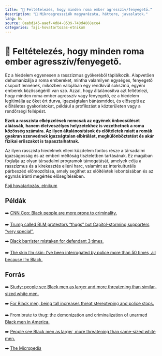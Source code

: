 ```yaml
---
title: "🚫 Feltételezés, hogy minden roma ember agresszív/fenyegető."
description: "🚫 Mikroagressziók magyarázata, háttere, javaslatok."
lang: hu
source: 0eabd145-aaef-4d84-8539-748d4868ece4
categories: faji-hovatartozas-etnikum
---
```


<div class="wiki-content agression-title">

# 🚫 Feltételezés, hogy minden roma ember agresszív/fenyegető.

Ez a hiedelem egyenesen a rasszizmus gyökeréből táplálkozik. Alapvetően dehumanizálja a roma embereket, mintha valamilyen egységes, fenyegető csoport lennének, miközben valójában egy rendkívül sokszínű, egyéni emberek közösségéről van szó. Azzal, hogy általánosítva azt feltételezi, hogy minden roma ember agresszív vagy fenyegető, ez a hiedelem legitimálja az őket ért durva, igazságtalan bánásmódot, és elősegíti az előítéletes gyakorlatokat, például a profilozást a közterületen vagy a rendőrségi fellépést.

**Ezek a rasszista elképzelések nemcsak az egyének önbecsülését aláássák, hanem életveszélyes helyzetekhez is vezethetnek a roma közösség számára. Az ilyen általánosítások és előítéletek miatt a romák gyakran szenvednek igazságtalan elbírálást, megkülönböztetést és akár fizikai erőszakot is tapasztalhatnak.**

Az ilyen rasszista hiedelmek elleni küzdelem fontos része a társadalmi igazságosság és az emberi méltóság tiszteletben tartásának. Ez magában foglalja az olyan társadalmi programok támogatását, amelyek célja a rasszizmus és a kirekesztés elleni harc, valamint az interkulturális párbeszéd előmozdítása, amely segíthet az előítéletek lebontásában és az egymás iránti megértés elősegítésében.

<div class="categories">

[Faji hovatartozás, etnikum](/#/entry?id=faji-hovatartozas-etnikum)

</div>

## Példák

➡️ [CNN Cop: Black people are more prone to criminality.](https://youtu.be/rJHJwTP40Ok)

➡️ [Trump called BLM protestors “thugs” but Capitol-storming supporters “very special”. ](https://www.forbes.com/sites/tommybeer/2021/01/06/trump-called-blm-protesters-thugs-but-capitol-storming-supporters-very-special/?sh=50e14c813465 )

➡️ [Black barrister mistaken for defendant 3 times.](https://youtu.be/O9joVcbZYx4)

➡️ [The skin I’m skin: I’ve been interrogated by police more than 50 times, all because I’m Black.](https://torontolife.com/life/skin-im-ive-interrogated-police-50-times-im-black/)

## Forrás

➡️ [Study: people see Black men as larger and more threatening than similar-sized white men.](https://www.vox.com/identities/2017/3/17/14945576/black-white-bodies-size-threat-study )

➡️ [For Black men, being tall increases threat stereotyping and police stops.](https://www.pnas.org/content/115/11/2711)

➡️ [From brute to thug: the demonization and criminalization of unarmed Black men in America.](https://www.ncbi.nlm.nih.gov/pmc/articles/PMC5004736/)

➡️ [People see Black men as larger, more threatening than same-sized white men.](https://www.apa.org/news/press/releases/2017/03/black-men-threatening)

➡️ [The Micropedia](https://www.themicropedia.org/)


</div>